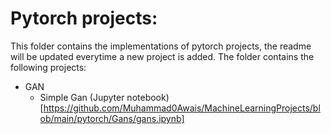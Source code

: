 # Pytorch projects:

This folder contains the implementations of pytorch projects, the readme will be updated everytime a new project is added. The folder contains the following projects:
- GAN
  - Simple Gan (Jupyter notebook)[https://github.com/Muhammad0Awais/MachineLearningProjects/blob/main/pytorch/Gans/gans.ipynb]
